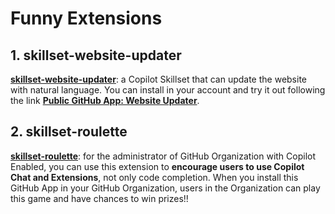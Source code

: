 # Funny Extensions

## 1. skillset-website-updater
[**skillset-website-updater**](https://github.com/satomic/copilot-funny-extensions/tree/main/skillset-website-updater): a Copilot Skillset that can update the website with natural language. You can install in your account and try it out following the link [**Public GitHub App: Website Updater**](https://github.com/apps/website-updater).

## 2. skillset-roulette
[**skillset-roulette**](https://github.com/satomic/copilot-funny-extensions/tree/main/skillset-roulette): for the administrator of GitHub Organization with Copilot Enabled, you can use this extension to **encourage users to use Copilot Chat and Extensions**, not only code completion. When you install this GitHub App in your GitHub Organization, users in the Organization can play this game and have chances to win prizes!!